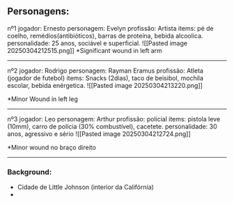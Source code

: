 ## Personagens:
nº1
jogador: Ernesto
personagem: Evelyn
profissão: Artista
items: pé de coelho, remédios(antibióticos), barras de proteína, bebida alcoolica. 
personalidade: 25 anos, sociável e superficial.
![[Pasted image 20250304212515.png]]
*Significant wound in left arm


---
nº2
jogador: Rodrigo
personagem: Rayman Eramus
profissão: Atleta (jogador de futebol)
items: Snacks (2dias), taco de beisibol, mochila escolar, bebida enérgetica.
![[Pasted image 20250304213220.png]]

*Minor Wound in left leg

---
nº3
jogador: Leo
personagem: Arthur
profissão: policial
items: pistola leve (10mm), carro de polícia (30% combustível), cacetete.
personalidade: 30 anos, agressivo e sério
![[Pasted image 20250304212724.png]]

*Minor wound no braço direito

---


### Background:
- Cidade de Little Johnson (interior da Califórnia)
- 

